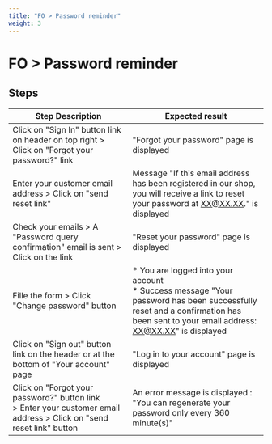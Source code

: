 ```yaml
---
title: "FO > Password reminder"
weight: 3
---
```


# FO > Password reminder
## Steps
| Step Description | Expected result |
| ----- | ----- |
| Click on "Sign In" button link on header on top right > Click on "Forgot your password?" link | "Forgot your password" page is displayed |
| Enter your customer email address > Click on "send reset link" | Message "If this email address has been registered in our shop, you will receive a link to reset your password at XX@XX.XX." is displayed |
| Check your emails > A "Password query confirmation" email is sent > Click on the link | "Reset your password" page is displayed |
| Fille the form > Click "Change password" button | * You are logged into your account<br> * Success message "Your password has been successfully reset and a confirmation has been sent to your email address: XX@XX.XX" is displayed |
| Click on "Sign out" button link on the header or at the bottom of "Your account" page | "Log in to your account" page is displayed |
| Click on "Forgot your password?" button link > Enter your customer email address > Click on "send reset link" button | An error message is displayed : "You can regenerate your password only every 360 minute(s)" |
